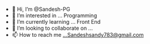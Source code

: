 - 👋 Hi, I’m @Sandesh-PG
- 👀 I’m interested in ... Programming
- 🌱 I’m currently learning ... Front End 
- 💞️ I’m looking to collaborate on ...
- 📫 How to reach me ...Sandeshsandy783@gmail.com

<!---
Sandesh-PG/Sandesh-PG is a ✨ special ✨ repository because its `README.md` (this file) appears on your GitHub profile.
You can click the Preview link to take a look at your changes.
--->
